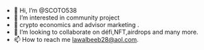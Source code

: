 - 👋 Hi, I’m @SCOTO538
- 👀 I’m interested in community project 
- 🌱  crypto economics and advisor marketing .
- 💞️ I’m looking to collaborate on défi,NFT,airdrops and many more.
- 📫 How to reach me lawalbeeb28@aol.com.
<!---
SCOTO538/SCOTO538 is a ✨ special ✨ repository because its `README.md` (this file) appears on your GitHub profile.
You can click the Preview link to take a look at your changes.
--->
